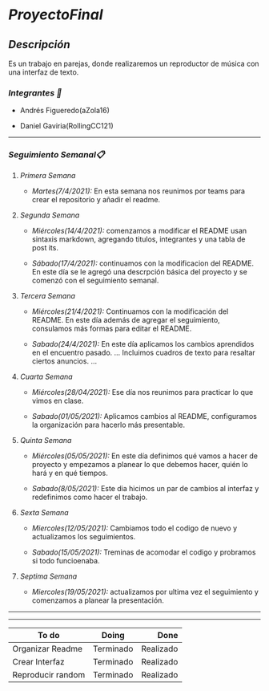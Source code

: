 # _ProyectoFinal_
 

## ___Descripción___

Es un trabajo en parejas, donde realizaremos un reproductor de música con una interfaz de texto.


### ___Integrantes :raised_hands:___


* Andrés Figueredo(aZola16)


* Daniel Gaviria(RollingCC121)

---

### ___Seguimiento Semanal📋___
1. _Primera Semana_
   
   * _Martes(7/4/2021):_ En esta semana nos reunimos por teams para crear el repositorio y añadir el readme. 

2. _Segunda Semana_
       
   * _Miércoles(14/4/2021):_ comenzamos a modificar el README usan sintaxis markdown, agregando titulos, integrantes y una tabla de post its.

   * _Sábado(17/4/2021):_ continuamos con la modificacion del README. En este día se le agregó una descrpción básica del proyecto y se comenzó con el seguimiento semanal.
  
3. _Tercera Semana_
   
   * _Miércoles(21/4/2021):_ Continuamos con la modificación del README. En este día además de agregar el seguimiento, consulamos más formas para editar el README.
  
   * _Sabado(24/4/2021):_ En este día aplicamos los cambios aprendidos en el encuentro pasado.
   ...
   Incluimos cuadros de texto para resaltar ciertos anuncios.
   ...
  
4. _Cuarta Semana_

   * _Miércoles(28/04/2021):_ Ese día nos reunimos para practicar lo que vimos en clase.
  
   * _Sabado(01/05/2021):_ Aplicamos cambios al README, configuramos la organización para hacerlo más presentable.

5. _Quinta Semana_
   
   * _Miércoles(05/05/2021):_ En este día definimos qué vamos a hacer de proyecto y empezamos a planear lo que debemos hacer, quién lo hará y en qué tiempos.

   * _Sabado(8/05/2021):_ Este dia hicimos un par de cambios al interfaz y redefinimos como hacer el trabajo.

6. _Sexta Semana_

   * _Miercoles(12/05/2021):_ Cambiamos todo el codigo de nuevo y actualizamos los seguimientos.

   * _Sabado(15/05/2021):_ Treminas de acomodar el codigo y probramos si todo funcioenaba.

7. _Septima Semana_

   * _Miercoles(19/05/2021):_ actualizamos por ultima vez el seguimiento y comenzamos a planear la presentación.


---
---


|To do               |Doing      |Done        |
|--------------------|:---------:|-----------:|
|Organizar Readme    |Terminado  |Realizado   |
|Crear Interfaz      |Terminado  |Realizado   |
|Reproducir random   |Terminado  |Realizado   |         
